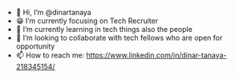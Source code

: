 - 👋 Hi, I’m @dinartanaya
- 😁 I’m currently focusing on Tech Recruiter
- 🌱 I’m currently learning in tech things also the people 
- 👯 I’m looking to collaborate with tech fellows who are open for opportunity
- 📫 How to reach me: https://www.linkedin.com/in/dinar-tanaya-218345154/
